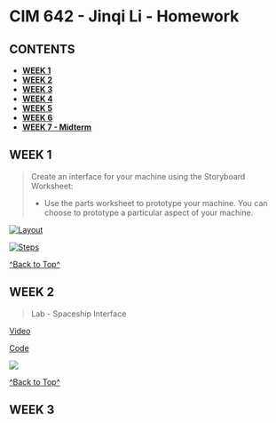 # CIM 642 - Jinqi Li - Homework

## CONTENTS

* [**WEEK 1**](https://github.com/kikijinqili/CIM642-JinqiLi/edit/master/README.md#week1)
* [**WEEK 2**](https://github.com/kikijinqili/CIM642-JinqiLi/edit/master/README.md#week2)
* [**WEEK 3**](https://github.com/kikijinqili/CIM642-JinqiLi/edit/master/README.md#week3)
* [**WEEK 4**](https://github.com/kikijinqili/CIM642-JinqiLi/edit/master/README.md#week4)
* [**WEEK 5**](https://github.com/kikijinqili/CIM642-JinqiLi/edit/master/README.md#week5)
* [**WEEK 6**](https://github.com/kikijinqili/CIM642-JinqiLi/edit/master/README.md#week6)
* [**WEEK 7 - Midterm**](https://github.com/kikijinqili/CIM642-JinqiLi/edit/master/README.md#week7-midterm)

## WEEK 1

> Create an interface for your machine using the Storyboard Worksheet:<br/>
> * Use the parts worksheet to prototype your machine. You can choose to prototype a particular aspect of your machine.

[![Layout](https://kikijinqili.github.io/CIM642-JinqiLi/hw-1/hw-1-layout.jpg)
](https://kikijinqili.github.io/CIM642-JinqiLi/hw-1/hw-1-layout.jpg)

[![Steps](https://kikijinqili.github.io/CIM642-JinqiLi/hw-1/hw-1-steps.jpg)](https://kikijinqili.github.io/CIM642-JinqiLi/hw-1/hw-1-steps.jpg)

[^Back to Top^](https://kikijinqili.github.io/CIM642-JinqiLi/#contents)

## WEEK 2

> Lab - Spaceship Interface

[Video](https://www.youtube.com/watch?v=oAoVtBR4SBs)

[Code](https://github.com/kikijinqili/CIM642-JinqiLi/blob/master/hw-2/spaceship.ino)

[![](https://kikijinqili.github.io/CIM642-JinqiLi/hw-2/spaceship.jpg)](https://kikijinqili.github.io/CIM642-JinqiLi/hw-2/spaceship.jpg)

[^Back to Top^](https://kikijinqili.github.io/CIM642-JinqiLi/#contents)

## WEEK 3

> 
